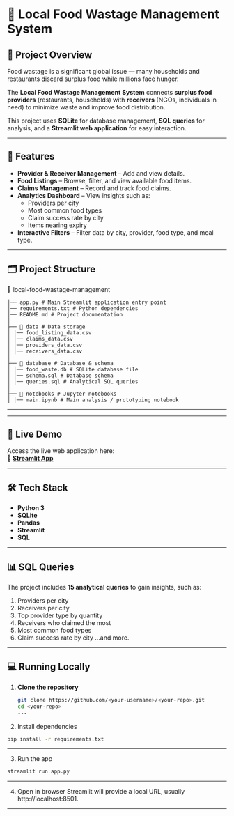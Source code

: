 # 🥗 Local Food Wastage Management System

## 📌 Project Overview

Food wastage is a significant global issue — many households and restaurants discard surplus food while millions face hunger.

The **Local Food Wastage Management System** connects **surplus food providers** (restaurants, households) with **receivers** (NGOs, individuals in need) to minimize waste and improve food distribution.

This project uses **SQLite** for database management, **SQL queries** for analysis, and a **Streamlit web application** for easy interaction.

---

## 🎯 Features

- **Provider & Receiver Management** – Add and view details.
- **Food Listings** – Browse, filter, and view available food items.
- **Claims Management** – Record and track food claims.
- **Analytics Dashboard** – View insights such as:
  - Providers per city
  - Most common food types
  - Claim success rate by city
  - Items nearing expiry
- **Interactive Filters** – Filter data by city, provider, food type, and meal type.

---

## 🗂️ Project Structure

📁 local-food-wastage-management

```
│── app.py # Main Streamlit application entry point
│── requirements.txt # Python dependencies
│── README.md # Project documentation
│
├── 📁 data # Data storage
│ │── food_listing_data.csv
│ │── claims_data.csv
│ │── providers_data.csv
│ │── receivers_data.csv
│
├── 📁 database # Database & schema
│ │── food_waste.db # SQLite database file
│ │── schema.sql # Database schema
│ │── queries.sql # Analytical SQL queries
│
├── 📁 notebooks # Jupyter notebooks
│ │── main.ipynb # Main analysis / prototyping notebook
```

---

---

## 🚀 Live Demo

Access the live web application here:  
**🔗 [Streamlit App](https://local-food-management-system.streamlit.app/)**

---

## 🛠️ Tech Stack

- **Python 3**
- **SQLite**
- **Pandas**
- **Streamlit**
- **SQL**

---

## 📊 SQL Queries

The project includes **15 analytical queries** to gain insights, such as:

1. Providers per city
2. Receivers per city
3. Top provider type by quantity
4. Receivers who claimed the most
5. Most common food types
6. Claim success rate by city
   ...and more.

---

## 💻 Running Locally

1. **Clone the repository**

   ```bash
   git clone https://github.com/<your-username>/<your-repo>.git
   cd <your-repo>
   ---

   ```

2. Install dependencies

```bash
pip install -r requirements.txt
```

---

3. Run the app

```bash
streamlit run app.py

```

---

4. Open in browser
   Streamlit will provide a local URL, usually http://localhost:8501.

---
